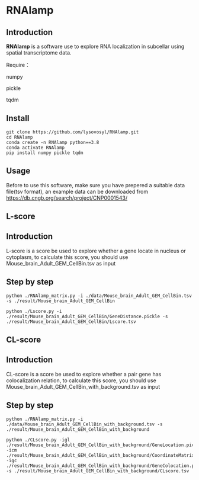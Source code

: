 RNAlamp
=======================================

Introduction
------------
**RNAlamp** is a software use to explore RNA localization in subcellar using spatial transcriptome data.

Require：

numpy

pickle

tqdm

Install
------------
```
git clone https://github.com/lysovosyl/RNAlamp.git
cd RNAlamp
conda create -n RNAlamp python==3.8
conda activate RNAlamp
pip install numpy pickle tqdm
```

Usage
------------
Before to use this software, make sure you have prepered a suitable data file(tsv format), an example data can be downloaded from https://db.cngb.org/search/project/CNP0001543/

L-score
-----------------
Introduction
-----------------
L-score is a score be used to explore whether a gene locate in nucleus or cytoplasm, to calculate this score, you should use Mouse_brain_Adult_GEM_CellBin.tsv as input

Step by step
-----------------

```
python ./RNAlamp_matrix.py -i ./data/Mouse_brain_Adult_GEM_CellBin.tsv -s ./result/Mouse_brain_Adult_GEM_CellBin
```

```
python ./Lscore.py -i ./result/Mouse_brain_Adult_GEM_CellBin/GeneDistance.pickle -s ./result/Mouse_brain_Adult_GEM_CellBin/Lscore.tsv
```



CL-score
-----------------
Introduction
-----------------
CL-score is a score be used to explore whether a pair gene has colocalization relation, to calculate this score, you should use Mouse_brain_Adult_GEM_CellBin_with_background.tsv as input

Step by step
-----------------

```
python ./RNAlamp_matrix.py -i ./data/Mouse_brain_Adult_GEM_CellBin_with_background.tsv -s ./result/Mouse_brain_Adult_GEM_CellBin_with_background
```

```
python ./CLscore.py -igl ./result/Mouse_brain_Adult_GEM_CellBin_with_background/GeneLocation.pickle -icm ./result/Mouse_brain_Adult_GEM_CellBin_with_background/CoordinateMatrix.pickle -igc ./result/Mouse_brain_Adult_GEM_CellBin_with_background/GeneColocation.pickle -s ./result/Mouse_brain_Adult_GEM_CellBin_with_background/CLscore.tsv
```



